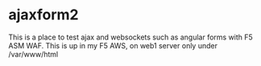 # ajaxform2

This is a place to test ajax and websockets such as angular forms with F5 ASM WAF.
This is up in my F5 AWS, on web1 server only under /var/www/html
